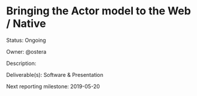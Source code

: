 # Bringing the Actor model to the Web / Native

Status: Ongoing

Owner: @ostera

Description:

Deliverable(s): Software & Presentation

Next reporting milestone: 2019-05-20
